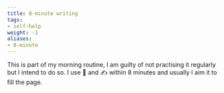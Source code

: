 ```yaml
---
title: 8-minute writing
tags:
- self-help
weight: -1
aliases:
- 8-minute
---
```


This is part of my morning routine, I am guilty of not practising it regularly but I intend to do so. I use  📖 and ✍ within 8 minutes and usually I aim it to fill the page.